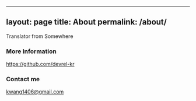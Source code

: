 
---
layout: page
title: About
permalink: /about/
---

Translator from Somewhere

### More Information

https://github.com/devrel-kr

### Contact me

[kwang1406@gmail.com](mailto:kwang1406@gmail.com)
